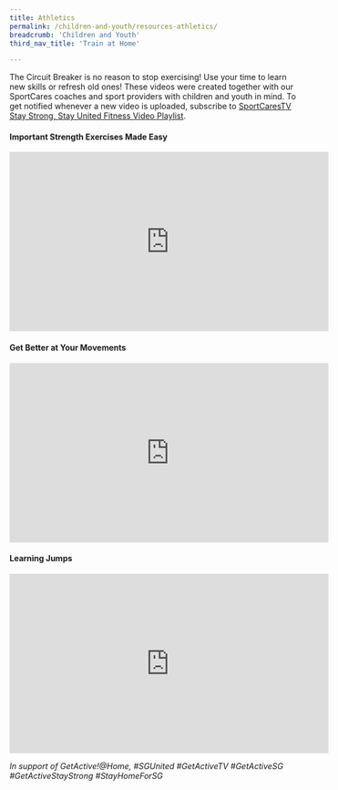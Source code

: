 ```yaml
---
title: Athletics
permalink: /children-and-youth/resources-athletics/
breadcrumb: 'Children and Youth'
third_nav_title: 'Train at Home'

---
```



The Circuit Breaker is no reason to stop exercising! Use your time to learn new skills or refresh old ones! These videos were created together with our SportCares coaches and sport providers with children and youth in mind. 
To get notified whenever a new video is uploaded, subscribe to [SportCaresTV Stay Strong, Stay United Fitness Video Playlist](https://www.youtube.com/playlist?list=PLcB7q5Kh1WQp429yGtLz9sApMMJVkysNR).

#### Important Strength Exercises Made Easy
<iframe width="560" height="315" src="https://www.youtube.com/embed/zYnZcVF73HU" frameborder="0" allow="accelerometer; autoplay; encrypted-media; gyroscope; picture-in-picture" allowfullscreen></iframe>

#### Get Better at Your Movements
<iframe width="560" height="315" src="https://www.youtube.com/embed/cQWYbIJqe7c" frameborder="0" allow="accelerometer; autoplay; encrypted-media; gyroscope; picture-in-picture" allowfullscreen></iframe>

#### Learning Jumps
<iframe width="560" height="315" src="https://www.youtube.com/embed/uxTqq-oswtA" frameborder="0" allow="accelerometer; autoplay; encrypted-media; gyroscope; picture-in-picture" allowfullscreen></iframe>

*In support of GetActive!@Home, #SGUnited #GetActiveTV #GetActiveSG #GetActiveStayStrong #StayHomeForSG*
